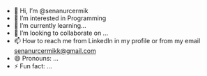 - 👋 Hi, I’m @senanurcermik
- 👀 I’m interested in Programming 
- 🌱 I’m currently learning...
- 💞️ I’m looking to collaborate on ...
- 📫 How to reach me from LinkedIn in my profile or from my email senanurcermikk@gmail.com
- 😄 Pronouns: ...
- ⚡ Fun fact: ...

<!---
senanurcermik/senanurcermik is a ✨ special ✨ repository because its `README.md` (this file) appears on your GitHub profile.
You can click the Preview link to take a look at your changes.
--->
